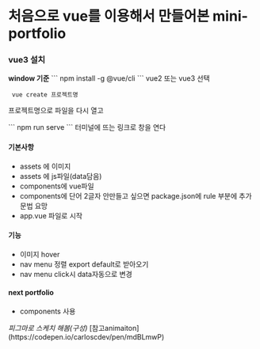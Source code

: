 # 처음으로 vue를 이용해서 만들어본 mini-portfolio

<h3>vue3 설치 </h3>
<strong>window 기준</strong>  
```
npm install -g @vue/cli
```
vue2 또는 vue3 선택

```
 vue create 프로젝트명 
```

<p>프로젝트명으로 파일을 다시 열고</p>
```
npm run serve
```
터미널에 뜨는 링크로 창을 연다

<h4>기본사항</h4>
<ul>
  <li>assets 에 이미지</li>
  <li>assets 에 js파일(data담음)</li>
  <li>components에 vue파일</li>
  <li>components에 단어 2글자 안만들고 싶으면 package.json에 rule 부분에 추가문법 요망</li>
  <li>app.vue 파일로 시작</li>
</ul>  


<h4>기능</h4>
<ul>
  <li>이미지 hover</li>
  <li>nav menu 정렬 export default로 받아오기</li>
  <li>nav menu click시 data자동으로 변경</li>
</ul>  


<h4>next portfolio</h4>
<ul>
  <li>components 사용</li>
</ul>  
<i>피그마로 스케치 해봄(구성)</i>
[참고animaiton](https://codepen.io/carloscdev/pen/mdBLmwP)